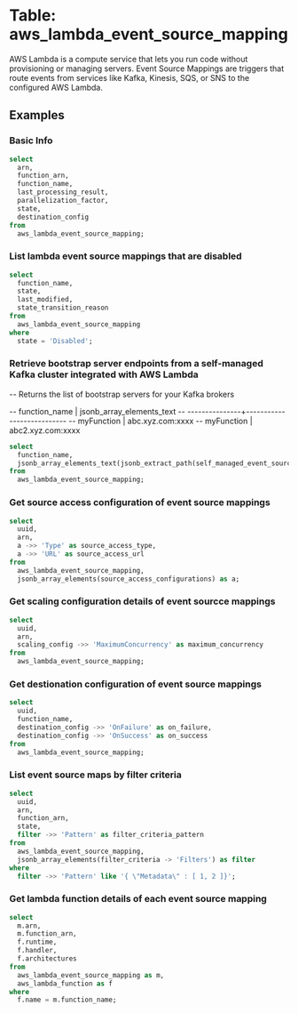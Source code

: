 # Table: aws_lambda_event_source_mapping

AWS Lambda is a compute service that lets you run code without provisioning or managing servers. Event Source Mappings are triggers that route events from services like Kafka, Kinesis, SQS, or SNS to the configured AWS Lambda.

## Examples

### Basic Info

```sql
select
  arn,
  function_arn,
  function_name,
  last_processing_result,
  parallelization_factor,
  state,
  destination_config
from
  aws_lambda_event_source_mapping;
```

### List lambda event source mappings that are disabled

```sql
select
  function_name,
  state,
  last_modified,
  state_transition_reason
from
  aws_lambda_event_source_mapping
where
  state = 'Disabled';
```

### Retrieve bootstrap server endpoints from a self-managed Kafka cluster integrated with AWS Lambda

-- Returns the list of bootstrap servers for your Kafka brokers

--  function_name | jsonb_array_elements_text
-- ---------------+---------------------------
--  myFunction    | abc.xyz.com:xxxx
--  myFunction    | abc2.xyz.com:xxxx
```sql
select
  function_name,
  jsonb_array_elements_text(jsonb_extract_path(self_managed_event_source, 'Endpoints', 'KAFKA_BOOTSTRAP_SERVERS'))
from
  aws_lambda_event_source_mapping;
```

### Get source access configuration of event source mappings

```sql
select
  uuid,
  arn,
  a ->> 'Type' as source_access_type,
  a ->> 'URL' as source_access_url
from
  aws_lambda_event_source_mapping,
  jsonb_array_elements(source_access_configurations) as a;
```

### Get scaling configuration details of event sourcce mappings

```sql
select
  uuid,
  arn,
  scaling_config ->> 'MaximumConcurrency' as maximum_concurrency
from
  aws_lambda_event_source_mapping;
```

### Get destionation configuration of event source mappings

```sql
select
  uuid,
  function_name,
  destination_config ->> 'OnFailure' as on_failure,
  destination_config ->> 'OnSuccess' as on_success
from
  aws_lambda_event_source_mapping;
```

### List event source maps by filter criteria

```sql
select
  uuid,
  arn,
  function_arn,
  state,
  filter ->> 'Pattern' as filter_criteria_pattern
from
  aws_lambda_event_source_mapping,
  jsonb_array_elements(filter_criteria -> 'Filters') as filter
where
  filter ->> 'Pattern' like '{ \"Metadata\" : [ 1, 2 ]}';
```

### Get lambda function details of each event source mapping

```sql
select
  m.arn,
  m.function_arn,
  f.runtime,
  f.handler,
  f.architectures
from
  aws_lambda_event_source_mapping as m,
  aws_lambda_function as f
where
  f.name = m.function_name;
```